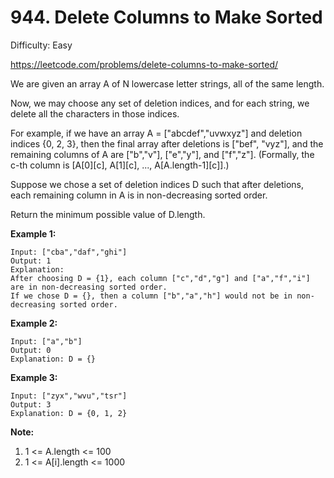 # 944. Delete Columns to Make Sorted

Difficulty: Easy

https://leetcode.com/problems/delete-columns-to-make-sorted/

We are given an array A of N lowercase letter strings, all of the same length.

Now, we may choose any set of deletion indices, and for each string, we delete all the characters in those indices.

For example, if we have an array A = ["abcdef","uvwxyz"] and deletion indices {0, 2, 3}, then the final array after deletions is ["bef", "vyz"], and the remaining columns of A are ["b","v"], ["e","y"], and ["f","z"].  (Formally, the c-th column is [A[0][c], A[1][c], ..., A[A.length-1][c]].)

Suppose we chose a set of deletion indices D such that after deletions, each remaining column in A is in non-decreasing sorted order.

Return the minimum possible value of D.length.

**Example 1:**
```
Input: ["cba","daf","ghi"]
Output: 1
Explanation: 
After choosing D = {1}, each column ["c","d","g"] and ["a","f","i"] are in non-decreasing sorted order.
If we chose D = {}, then a column ["b","a","h"] would not be in non-decreasing sorted order.
```

**Example 2:**
```
Input: ["a","b"]
Output: 0
Explanation: D = {}
```

**Example 3:**
```
Input: ["zyx","wvu","tsr"]
Output: 3
Explanation: D = {0, 1, 2}
```

**Note:**

1. 1 <= A.length <= 100
2. 1 <= A[i].length <= 1000

